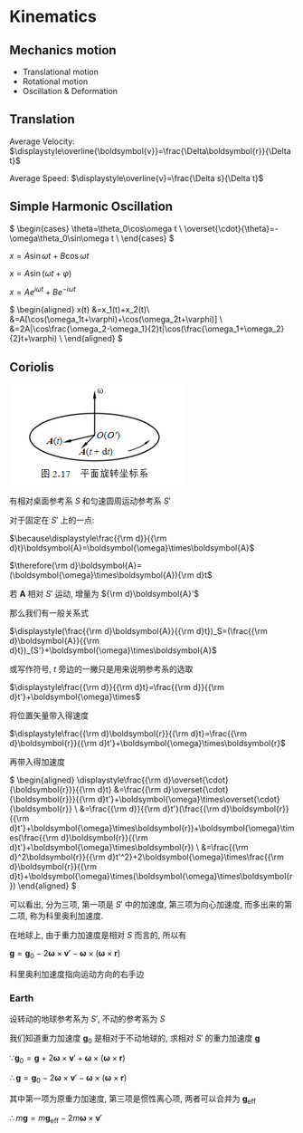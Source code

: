 # Kinematics

## Mechanics motion

* Translational motion
* Rotational motion
* Oscillation & Deformation

## Translation

Average Velocity: $\displaystyle\overline{\boldsymbol{v}}=\frac{\Delta\boldsymbol{r}}{\Delta t}$

Average Speed: $\displaystyle\overline{v}=\frac{\Delta s}{\Delta t}$

## Simple Harmonic Oscillation

$
\begin{cases}
\theta=\theta_0\cos\omega t \\
\overset{\cdot}{\theta}=-\omega\theta_0\sin\omega t \\
\end{cases}
$

$x=A\sin\omega t+B\cos\omega t$

$x=A\sin(\omega t+\varphi)$

$x=Ae^{i\omega t}+Be^{-i\omega t}$

$
\begin{aligned}
x(t)
&=x_1(t)+x_2(t)\\
&=A[\cos(\omega_1t+\varphi)+\cos(\omega_2t+\varphi)] \\
&=2A|\cos\frac{\omega_2-\omega_1}{2}t|\cos(\frac{\omega_1+\omega_2}{2}t+\varphi) \\
\end{aligned}
$


## Coriolis

![](./image/2021-03-15-23-39-52.png)

有相对桌面参考系 $S$ 和匀速圆周运动参考系 $S'$

对于固定在 $S'$ 上的一点:

$\because\displaystyle\frac{{\rm d}}{{\rm d}t}\boldsymbol{A}=\boldsymbol{\omega}\times\boldsymbol{A}$

$\therefore{\rm d}\boldsymbol{A}=(\boldsymbol{\omega}\times\boldsymbol{A}){\rm d}t$

若 $\boldsymbol{A}$ 相对 $S'$ 运动, 增量为 ${\rm d}\boldsymbol{A}'$

那么我们有一般关系式

$\displaystyle(\frac{{\rm d}\boldsymbol{A}}{{\rm d}t})_S=(\frac{{\rm d}\boldsymbol{A}}{{\rm d}t})_{S'}+\boldsymbol{\omega}\times\boldsymbol{A}$

或写作符号, $t$ 旁边的一撇只是用来说明参考系的选取

$\displaystyle\frac{{\rm d}}{{\rm d}t}=\frac{{\rm d}}{{\rm d}t'}+\boldsymbol{\omega}\times$

将位置矢量带入得速度

$\displaystyle\frac{{\rm d}\boldsymbol{r}}{{\rm d}t}=\frac{{\rm d}\boldsymbol{r}}{{\rm d}t'}+\boldsymbol{\omega}\times\boldsymbol{r}$

再带入得加速度

$
\begin{aligned}
\displaystyle\frac{{\rm d}\overset{\cdot}{\boldsymbol{r}}}{{\rm d}t}
&=\frac{{\rm d}\overset{\cdot}{\boldsymbol{r}}}{{\rm d}t'}+\boldsymbol{\omega}\times\overset{\cdot}{\boldsymbol{r}} \\
&=\frac{{\rm d}}{{\rm d}t'}(\frac{{\rm d}\boldsymbol{r}}{{\rm d}t'}+\boldsymbol{\omega}\times\boldsymbol{r})+\boldsymbol{\omega}\times(\frac{{\rm d}\boldsymbol{r}}{{\rm d}t'}+\boldsymbol{\omega}\times\boldsymbol{r}) \\
&=\frac{{\rm d}^2\boldsymbol{r}}{{\rm d}t'^2}+2\boldsymbol{\omega}\times\frac{{\rm d}\boldsymbol{r}}{{\rm d}t}+\boldsymbol{\omega}\times(\boldsymbol{\omega}\times\boldsymbol{r})
\end{aligned}
$

可以看出, 分为三项, 第一项是 $S'$ 中的加速度, 第三项为向心加速度,
而多出来的第二项, 称为科里奥利加速度.

在地球上, 由于重力加速度是相对 $S$ 而言的, 所以有

$\boldsymbol{g}=\boldsymbol{g}_0-2\boldsymbol{\omega}\times\boldsymbol{v}'-\boldsymbol{\omega}\times(\boldsymbol{\omega}\times\boldsymbol{r})$

科里奥利加速度指向运动方向的右手边

### Earth

设转动的地球参考系为 $S'$, 不动的参考系为 $S$

我们知道重力加速度 $\boldsymbol{g}_0$ 是相对于不动地球的, 求相对 $S'$ 的重力加速度 $\boldsymbol{g}$

$\because \boldsymbol{g}_0=\boldsymbol{g}+2\boldsymbol{\omega}\times\boldsymbol{v}'+\boldsymbol{\omega}\times(\boldsymbol{\omega}\times\boldsymbol{r})$

$\therefore \boldsymbol{g}=\boldsymbol{g}_0-2\boldsymbol{\omega}\times\boldsymbol{v}'-\boldsymbol{\omega}\times(\boldsymbol{\omega}\times\boldsymbol{r})$

其中第一项为原重力加速度, 第三项是惯性离心项, 两者可以合并为 $\boldsymbol{g}_{\text{eff}}$

$\therefore m\boldsymbol{g}=m\boldsymbol{g}_{\text{eff}}-2m\boldsymbol{\omega}\times\boldsymbol{v}'$

